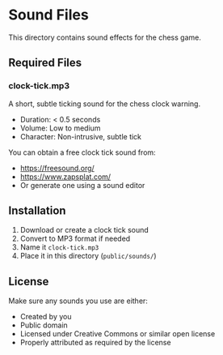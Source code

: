# Sound Files

This directory contains sound effects for the chess game.

## Required Files

### clock-tick.mp3
A short, subtle ticking sound for the chess clock warning.
- Duration: < 0.5 seconds
- Volume: Low to medium
- Character: Non-intrusive, subtle tick

You can obtain a free clock tick sound from:
- https://freesound.org/
- https://www.zapsplat.com/
- Or generate one using a sound editor

## Installation
1. Download or create a clock tick sound
2. Convert to MP3 format if needed
3. Name it `clock-tick.mp3`
4. Place it in this directory (`public/sounds/`)

## License
Make sure any sounds you use are either:
- Created by you
- Public domain
- Licensed under Creative Commons or similar open license
- Properly attributed as required by the license